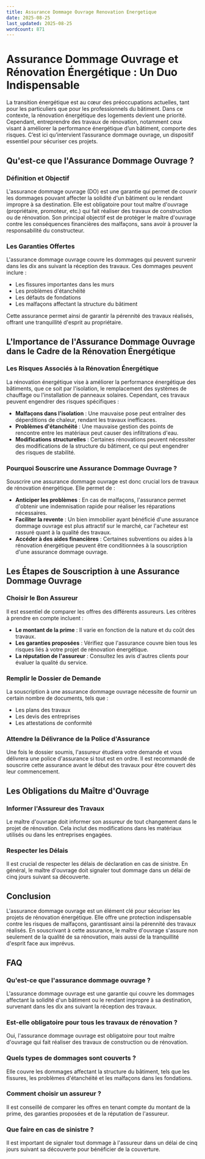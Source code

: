 ```yaml
---
title: Assurance Dommage Ouvrage Renovation Energetique
date: 2025-08-25
last_updated: 2025-08-25
wordcount: 871
---
```


# Assurance Dommage Ouvrage et Rénovation Énergétique : Un Duo Indispensable

La transition énergétique est au cœur des préoccupations actuelles, tant pour les particuliers que pour les professionnels du bâtiment. Dans ce contexte, la rénovation énergétique des logements devient une priorité. Cependant, entreprendre des travaux de rénovation, notamment ceux visant à améliorer la performance énergétique d’un bâtiment, comporte des risques. C’est ici qu’intervient l’assurance dommage ouvrage, un dispositif essentiel pour sécuriser ces projets.

## Qu'est-ce que l'Assurance Dommage Ouvrage ?

### Définition et Objectif

L'assurance dommage ouvrage (DO) est une garantie qui permet de couvrir les dommages pouvant affecter la solidité d'un bâtiment ou le rendant impropre à sa destination. Elle est obligatoire pour tout maître d'ouvrage (propriétaire, promoteur, etc.) qui fait réaliser des travaux de construction ou de rénovation. Son principal objectif est de protéger le maître d'ouvrage contre les conséquences financières des malfaçons, sans avoir à prouver la responsabilité du constructeur.

### Les Garanties Offertes

L'assurance dommage ouvrage couvre les dommages qui peuvent survenir dans les dix ans suivant la réception des travaux. Ces dommages peuvent inclure :

- Les fissures importantes dans les murs
- Les problèmes d'étanchéité
- Les défauts de fondations
- Les malfaçons affectant la structure du bâtiment

Cette assurance permet ainsi de garantir la pérennité des travaux réalisés, offrant une tranquillité d'esprit au propriétaire.

## L'Importance de l'Assurance Dommage Ouvrage dans le Cadre de la Rénovation Énergétique

### Les Risques Associés à la Rénovation Énergétique

La rénovation énergétique vise à améliorer la performance énergétique des bâtiments, que ce soit par l'isolation, le remplacement des systèmes de chauffage ou l'installation de panneaux solaires. Cependant, ces travaux peuvent engendrer des risques spécifiques :

- **Malfaçons dans l'isolation** : Une mauvaise pose peut entraîner des déperditions de chaleur, rendant les travaux inefficaces.
- **Problèmes d'étanchéité** : Une mauvaise gestion des points de rencontre entre les matériaux peut causer des infiltrations d'eau.
- **Modifications structurelles** : Certaines rénovations peuvent nécessiter des modifications de la structure du bâtiment, ce qui peut engendrer des risques de stabilité.

### Pourquoi Souscrire une Assurance Dommage Ouvrage ?

Souscrire une assurance dommage ouvrage est donc crucial lors de travaux de rénovation énergétique. Elle permet de :

- **Anticiper les problèmes** : En cas de malfaçons, l'assurance permet d'obtenir une indemnisation rapide pour réaliser les réparations nécessaires.
- **Faciliter la revente** : Un bien immobilier ayant bénéficié d'une assurance dommage ouvrage est plus attractif sur le marché, car l'acheteur est rassuré quant à la qualité des travaux.
- **Accéder à des aides financières** : Certaines subventions ou aides à la rénovation énergétique peuvent être conditionnées à la souscription d'une assurance dommage ouvrage.

## Les Étapes de Souscription à une Assurance Dommage Ouvrage

### Choisir le Bon Assureur

Il est essentiel de comparer les offres des différents assureurs. Les critères à prendre en compte incluent :

- **Le montant de la prime** : Il varie en fonction de la nature et du coût des travaux.
- **Les garanties proposées** : Vérifiez que l'assurance couvre bien tous les risques liés à votre projet de rénovation énergétique.
- **La réputation de l'assureur** : Consultez les avis d'autres clients pour évaluer la qualité du service.

### Remplir le Dossier de Demande

La souscription à une assurance dommage ouvrage nécessite de fournir un certain nombre de documents, tels que :

- Les plans des travaux
- Les devis des entreprises
- Les attestations de conformité

### Attendre la Délivrance de la Police d'Assurance

Une fois le dossier soumis, l'assureur étudiera votre demande et vous délivrera une police d'assurance si tout est en ordre. Il est recommandé de souscrire cette assurance avant le début des travaux pour être couvert dès leur commencement.

## Les Obligations du Maître d'Ouvrage

### Informer l'Assureur des Travaux

Le maître d'ouvrage doit informer son assureur de tout changement dans le projet de rénovation. Cela inclut des modifications dans les matériaux utilisés ou dans les entreprises engagées.

### Respecter les Délais

Il est crucial de respecter les délais de déclaration en cas de sinistre. En général, le maître d'ouvrage doit signaler tout dommage dans un délai de cinq jours suivant sa découverte.

## Conclusion

L'assurance dommage ouvrage est un élément clé pour sécuriser les projets de rénovation énergétique. Elle offre une protection indispensable contre les risques de malfaçons, garantissant ainsi la pérennité des travaux réalisés. En souscrivant à cette assurance, le maître d'ouvrage s'assure non seulement de la qualité de sa rénovation, mais aussi de la tranquillité d'esprit face aux imprévus.

## FAQ

### Qu'est-ce que l'assurance dommage ouvrage ?

L'assurance dommage ouvrage est une garantie qui couvre les dommages affectant la solidité d'un bâtiment ou le rendant impropre à sa destination, survenant dans les dix ans suivant la réception des travaux.

### Est-elle obligatoire pour tous les travaux de rénovation ?

Oui, l'assurance dommage ouvrage est obligatoire pour tout maître d'ouvrage qui fait réaliser des travaux de construction ou de rénovation.

### Quels types de dommages sont couverts ?

Elle couvre les dommages affectant la structure du bâtiment, tels que les fissures, les problèmes d'étanchéité et les malfaçons dans les fondations.

### Comment choisir un assureur ?

Il est conseillé de comparer les offres en tenant compte du montant de la prime, des garanties proposées et de la réputation de l'assureur.

### Que faire en cas de sinistre ?

Il est important de signaler tout dommage à l'assureur dans un délai de cinq jours suivant sa découverte pour bénéficier de la couverture.